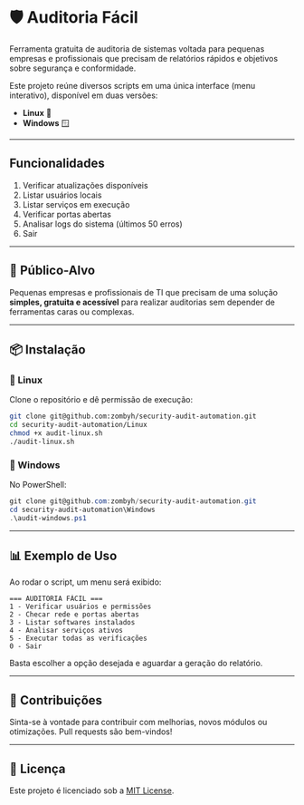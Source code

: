 # 🛡️ Auditoria Fácil

Ferramenta gratuita de auditoria de sistemas voltada para pequenas empresas e profissionais que precisam de relatórios rápidos e objetivos sobre segurança e conformidade.

Este projeto reúne diversos scripts em uma única interface (menu interativo), disponível em duas versões:

* **Linux** 🐧
* **Windows** 🪟

---

## Funcionalidades

1. Verificar atualizações disponíveis  
2. Listar usuários locais  
3. Listar serviços em execução  
4. Verificar portas abertas  
5. Analisar logs do sistema (últimos 50 erros)  
0. Sair
   
---

## 🎯 Público-Alvo

Pequenas empresas e profissionais de TI que precisam de uma solução **simples, gratuita e acessível** para realizar auditorias sem depender de ferramentas caras ou complexas.

---

## 📦 Instalação

### 🔹 Linux

Clone o repositório e dê permissão de execução:

```bash
git clone git@github.com:zombyh/security-audit-automation.git
cd security-audit-automation/Linux
chmod +x audit-linux.sh
./audit-linux.sh
```

### 🔹 Windows

No PowerShell:

```powershell
git clone git@github.com:zombyh/security-audit-automation.git
cd security-audit-automation\Windows
.\audit-windows.ps1
```

---

## 📊 Exemplo de Uso

Ao rodar o script, um menu será exibido:

```
=== AUDITORIA FÁCIL ===
1 - Verificar usuários e permissões
2 - Checar rede e portas abertas
3 - Listar softwares instalados
4 - Analisar serviços ativos
5 - Executar todas as verificações
0 - Sair
```

Basta escolher a opção desejada e aguardar a geração do relatório.

---

## 🤝 Contribuições

Sinta-se à vontade para contribuir com melhorias, novos módulos ou otimizações.
Pull requests são bem-vindos!

---

## 📜 Licença

Este projeto é licenciado sob a [MIT License](LICENSE).
